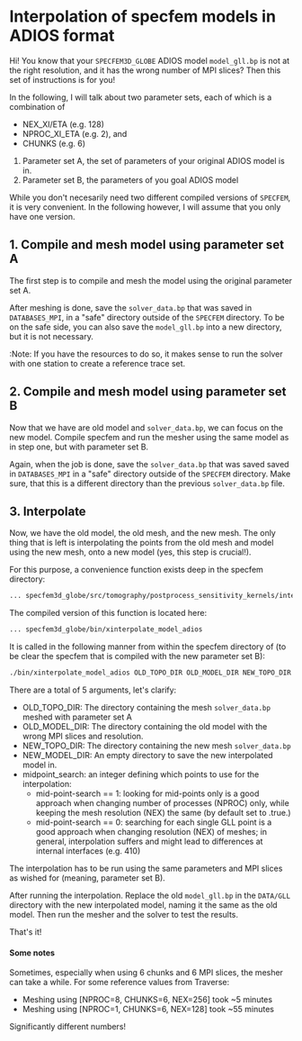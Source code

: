 # Interpolation of specfem models in ADIOS format

Hi! You know that your `SPECFEM3D_GLOBE` ADIOS model `model_gll.bp`
is not at the right resolution, and it has the wrong
number of MPI slices? Then this set of instructions is 
for you!

In the following, I will talk about two parameter sets, each of 
which is a combination of 

* NEX_XI/ETA (e.g. 128)
* NPROC_XI_ETA (e.g. 2), and
* CHUNKS (e.g. 6)

1. Parameter set A, the set of parameters of your 
   original ADIOS model is in.
2. Parameter set B, the parameters of you goal ADIOS model

While you don't necesarily need two different compiled versions of 
`SPECFEM`, it is very convenient. In the following however, I will
assume that you only have one version.

## 1. Compile and mesh model using parameter set A 

The first step is to compile and mesh the model using the original
parameter set A.

After meshing is done, save the `solver_data.bp` that was saved in 
`DATABASES_MPI`, in a "safe" directory outside of the `SPECFEM` directory. 
To be on the safe side, you can also save the `model_gll.bp` into a new
directory, but it is not necessary.

:Note:
    If you have the resources to do so, it makes sense to run 
    the solver with one station to create a reference trace set.

## 2. Compile and mesh model using parameter set B

Now that we have are old model and `solver_data.bp`, we can focus on
the new model. Compile specfem and run the mesher using the same model
as in step one, but with parameter set B.

Again, when the job is done, save the `solver_data.bp` that was saved
saved in `DATABASES_MPI` in a "safe" directory outside of the 
`SPECFEM` directory. Make sure, that this is a different directory than
the previous `solver_data.bp` file.

## 3. Interpolate

Now, we have the old model, the old mesh, and the new mesh.
The only thing that is left is interpolating the points from the old mesh
and model using the new mesh, onto a new model (yes, this step is crucial!).

For this purpose, a convenience function exists deep in the specfem 
directory: 
```bash
... specfem3d_globe/src/tomography/postprocess_sensitivity_kernels/interpolate_model.F90
```

The compiled version of this function is located here:
```bash
... specfem3d_globe/bin/xinterpolate_model_adios
```

It is called in the following manner from within the specfem directory
of (to be clear the specfem that is compiled with the new parameter set B):
```bash
./bin/xinterpolate_model_adios OLD_TOPO_DIR OLD_MODEL_DIR NEW_TOPO_DIR NEW_MODEL_DIR (midpoint_search)
```

There are a total of 5 arguments, let's clarify:

* OLD_TOPO_DIR: The directory containing the mesh `solver_data.bp` meshed with 
                parameter set A
* OLD_MODEL_DIR: The directory containing the old model with the wrong MPI
                 slices and resolution.
* NEW_TOPO_DIR: The directory containing the new mesh `solver_data.bp`
* NEW_MODEL_DIR: An empty directory to save the new interpolated model in.
* midpoint_search: an integer defining which points to use for the interpolation:
  * mid-point-search == 1: looking for mid-points only is a good approach when 
                           changing number of processes (NPROC) only,
                           while keeping the mesh resolution (NEX) the same
                           (by default set to .true.)
  * mid-point-search == 0: searching for each single GLL point is a good
                           approach when changing resolution (NEX) of meshes;
                           in general, interpolation suffers and might lead
                           to differences at internal interfaces (e.g. 410)

The interpolation has to be run using the same parameters and MPI slices
as wished for (meaning, parameter set B).

After running the interpolation. Replace the old `model_gll.bp` in the 
`DATA/GLL` directory with the new interpolated model, naming it the same 
as the old model. Then run the mesher and the solver to test the results.

That's it!


#### Some notes

Sometimes, especially when using 6 chunks and 6 MPI slices, the mesher
can take a while. For some reference values from Traverse:

* Meshing using [NPROC=8, CHUNKS=6, NEX=256] took ~5 minutes
* Meshing using [NPROC=1, CHUNKS=6, NEX=128] took ~55 minutes

Significantly different numbers!
